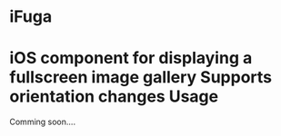 iFuga
=====

iOS component for displaying a fullscreen image gallery
Supports orientation changes
Usage
=====

Comming soon....